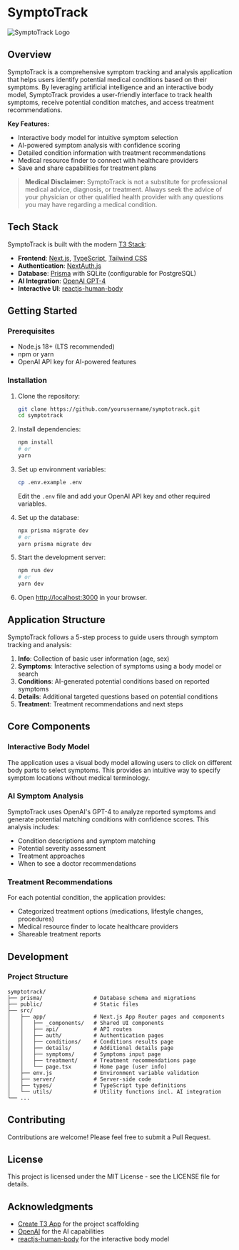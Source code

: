 # SymptoTrack

![SymptoTrack Logo](public/images/readme-banner.png)

## Overview

SymptoTrack is a comprehensive symptom tracking and analysis application that helps users identify potential medical conditions based on their symptoms. By leveraging artificial intelligence and an interactive body model, SymptoTrack provides a user-friendly interface to track health symptoms, receive potential condition matches, and access treatment recommendations.

**Key Features:**
- Interactive body model for intuitive symptom selection
- AI-powered symptom analysis with confidence scoring
- Detailed condition information with treatment recommendations
- Medical resource finder to connect with healthcare providers
- Save and share capabilities for treatment plans

> **Medical Disclaimer:** SymptoTrack is not a substitute for professional medical advice, diagnosis, or treatment. Always seek the advice of your physician or other qualified health provider with any questions you may have regarding a medical condition.

## Tech Stack

SymptoTrack is built with the modern [T3 Stack](https://create.t3.gg/):

- **Frontend**: [Next.js](https://nextjs.org), [TypeScript](https://www.typescriptlang.org), [Tailwind CSS](https://tailwindcss.com)
- **Authentication**: [NextAuth.js](https://next-auth.js.org)
- **Database**: [Prisma](https://prisma.io) with SQLite (configurable for PostgreSQL)
- **AI Integration**: [OpenAI GPT-4](https://openai.com/gpt-4)
- **Interactive UI**: [reactjs-human-body](https://www.npmjs.com/package/reactjs-human-body)

## Getting Started

### Prerequisites

- Node.js 18+ (LTS recommended)
- npm or yarn
- OpenAI API key for AI-powered features

### Installation

1. Clone the repository:
   ```bash
   git clone https://github.com/yourusername/symptotrack.git
   cd symptotrack
   ```

2. Install dependencies:
   ```bash
   npm install
   # or
   yarn
   ```

3. Set up environment variables:
   ```bash
   cp .env.example .env
   ```
   
   Edit the `.env` file and add your OpenAI API key and other required variables.

4. Set up the database:
   ```bash
   npx prisma migrate dev
   # or
   yarn prisma migrate dev
   ```

5. Start the development server:
   ```bash
   npm run dev
   # or
   yarn dev
   ```

6. Open [http://localhost:3000](http://localhost:3000) in your browser.

## Application Structure

SymptoTrack follows a 5-step process to guide users through symptom tracking and analysis:

1. **Info**: Collection of basic user information (age, sex)
2. **Symptoms**: Interactive selection of symptoms using a body model or search
3. **Conditions**: AI-generated potential conditions based on reported symptoms
4. **Details**: Additional targeted questions based on potential conditions
5. **Treatment**: Treatment recommendations and next steps

## Core Components

### Interactive Body Model

The application uses a visual body model allowing users to click on different body parts to select symptoms. This provides an intuitive way to specify symptom locations without medical terminology.

### AI Symptom Analysis

SymptoTrack uses OpenAI's GPT-4 to analyze reported symptoms and generate potential matching conditions with confidence scores. This analysis includes:

- Condition descriptions and symptom matching
- Potential severity assessment
- Treatment approaches
- When to see a doctor recommendations

### Treatment Recommendations

For each potential condition, the application provides:

- Categorized treatment options (medications, lifestyle changes, procedures)
- Medical resource finder to locate healthcare providers
- Shareable treatment reports

## Development

### Project Structure

```
symptotrack/
├── prisma/                # Database schema and migrations
├── public/                # Static files
├── src/
│   ├── app/               # Next.js App Router pages and components
│   │   ├── _components/   # Shared UI components
│   │   ├── api/           # API routes
│   │   ├── auth/          # Authentication pages
│   │   ├── conditions/    # Conditions results page
│   │   ├── details/       # Additional details page
│   │   ├── symptoms/      # Symptoms input page
│   │   ├── treatment/     # Treatment recommendations page
│   │   └── page.tsx       # Home page (user info)
│   ├── env.js             # Environment variable validation
│   ├── server/            # Server-side code
│   ├── types/             # TypeScript type definitions
│   └── utils/             # Utility functions incl. AI integration
└── ...
```

## Contributing

Contributions are welcome! Please feel free to submit a Pull Request.

## License

This project is licensed under the MIT License - see the LICENSE file for details.

## Acknowledgments

- [Create T3 App](https://create.t3.gg/) for the project scaffolding
- [OpenAI](https://openai.com) for the AI capabilities
- [reactjs-human-body](https://www.npmjs.com/package/reactjs-human-body) for the interactive body model
